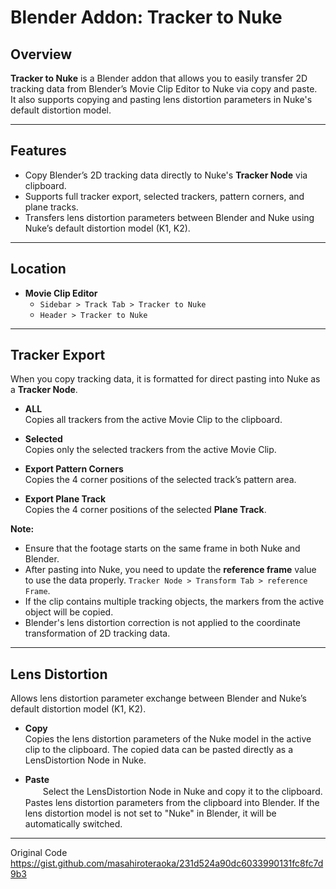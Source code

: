 # Blender Addon: Tracker to Nuke

## Overview
**Tracker to Nuke** is a Blender addon that allows you to easily transfer 2D tracking data from Blender’s Movie Clip Editor to Nuke via copy and paste.  
It also supports copying and pasting lens distortion parameters in Nuke's default distortion model.

---

## Features

- Copy Blender’s 2D tracking data directly to Nuke's **Tracker Node** via clipboard.
- Supports full tracker export, selected trackers, pattern corners, and plane tracks.
- Transfers lens distortion parameters between Blender and Nuke using Nuke’s default distortion model (K1, K2).

---

## Location
- **Movie Clip Editor**  
  - `Sidebar > Track Tab > Tracker to Nuke`  
  - `Header > Tracker to Nuke`

---

## Tracker Export

When you copy tracking data, it is formatted for direct pasting into Nuke as a **Tracker Node**.

- **ALL**  
    Copies all trackers from the active Movie Clip to the clipboard.
  
- **Selected**  
    Copies only the selected trackers from the active Movie Clip.

- **Export Pattern Corners**  
    Copies the 4 corner positions of the selected track’s pattern area.

- **Export Plane Track**  
    Copies the 4 corner positions of the selected **Plane Track**.

**Note:**  
 - Ensure that the footage starts on the same frame in both Nuke and Blender.
 - After pasting into Nuke, you need to update the **reference frame** value to use the data properly. `Tracker Node > Transform Tab > reference Frame`.
 - If the clip contains multiple tracking objects, the markers from the active object will be copied.
 - Blender's lens distortion correction is not applied to the coordinate transformation of 2D tracking data.

---

## Lens Distortion

Allows lens distortion parameter exchange between Blender and Nuke’s default distortion model (K1, K2).

- **Copy**  
    Copies the lens distortion parameters of the Nuke model in the active clip to the clipboard. The copied data can be pasted directly as a LensDistortion Node in Nuke.

- **Paste**  
　　Select the LensDistortion Node in Nuke and copy it to the clipboard.
    Pastes lens distortion parameters from the clipboard into Blender. If the lens distortion model is not set to "Nuke" in Blender, it will be automatically switched.


---

Original Code
https://gist.github.com/masahiroteraoka/231d524a90dc6033990131fc8fc7d9b3
